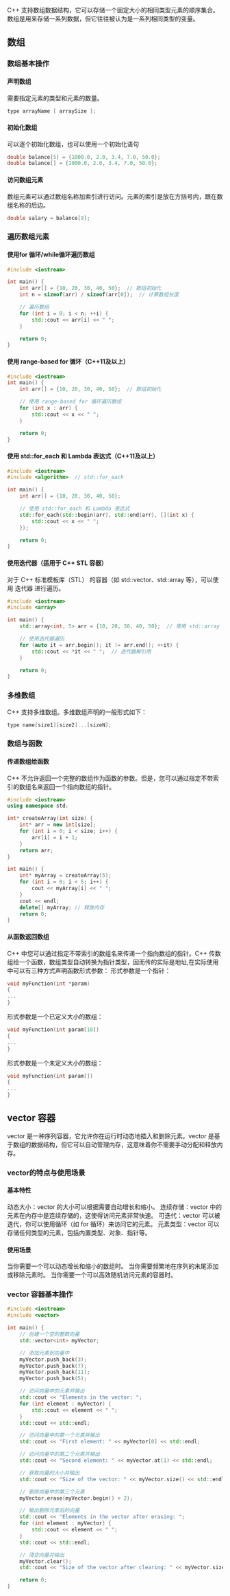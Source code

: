 C++ 支持数组数据结构，它可以存储一个固定大小的相同类型元素的顺序集合。数组是用来存储一系列数据，但它往往被认为是一系列相同类型的变量。
## 数组
### 数组基本操作
#### 声明数组
需要指定元素的类型和元素的数量。
```C++
type arrayName [ arraySize ];
```
#### 初始化数组
可以逐个初始化数组，也可以使用一个初始化语句
```C++
double balance[5] = {1000.0, 2.0, 3.4, 7.0, 50.0};
double balance[] = {1000.0, 2.0, 3.4, 7.0, 50.0};
```
#### 访问数组元素
数组元素可以通过数组名称加索引进行访问。元素的索引是放在方括号内，跟在数组名称的后边。
```C++
double salary = balance[9];
```
### 遍历数组元素
#### 使用for 循环/while循环遍历数组
```C++
#include <iostream>

int main() {
    int arr[] = {10, 20, 30, 40, 50};  // 数组初始化
    int n = sizeof(arr) / sizeof(arr[0]);  // 计算数组长度

    // 遍历数组
    for (int i = 0; i < n; ++i) {
        std::cout << arr[i] << " ";
    }

    return 0;
} 
```
#### 使用 range-based for 循环（C++11及以上）
```C++
#include <iostream>
int main() {
    int arr[] = {10, 20, 30, 40, 50};  // 数组初始化

    // 使用 range-based for 循环遍历数组
    for (int x : arr) {
        std::cout << x << " ";
    }

    return 0;
}
```
#### 使用 std::for_each 和 Lambda 表达式（C++11及以上）
```C++
#include <iostream>
#include <algorithm>  // std::for_each

int main() {
    int arr[] = {10, 20, 30, 40, 50};

    // 使用 std::for_each 和 Lambda 表达式
    std::for_each(std::begin(arr), std::end(arr), [](int x) {
        std::cout << x << " ";
    });

    return 0;
}
```
#### 使用迭代器（适用于 C++ STL 容器）
对于 C++ 标准模板库（STL） 的容器（如 std::vector、std::array 等），可以使用 迭代器 进行遍历。
```C++
#include <iostream>
#include <array>

int main() {
    std::array<int, 5> arr = {10, 20, 30, 40, 50};  // 使用 std::array

    // 使用迭代器遍历
    for (auto it = arr.begin(); it != arr.end(); ++it) {
        std::cout << *it << " ";  // 迭代器解引用
    }

    return 0;
}
```
### 多维数组
C++ 支持多维数组。多维数组声明的一般形式如下：
```C++
type name[size1][size2]...[sizeN];
```
### 数组与函数
#### 传递数组给函数
C++ 不允许返回一个完整的数组作为函数的参数。但是，您可以通过指定不带索引的数组名来返回一个指向数组的指针。
```C++
#include <iostream>
using namespace std;

int* createArray(int size) {
    int* arr = new int[size];
    for (int i = 0; i < size; i++) {
        arr[i] = i + 1;
    }
    return arr;
}

int main() {
    int* myArray = createArray(5);
    for (int i = 0; i < 5; i++) {
        cout << myArray[i] << " ";
    }
    cout << endl;
    delete[] myArray; // 释放内存
    return 0;
}
```
#### 从函数返回数组
C++ 中您可以通过指定不带索引的数组名来传递一个指向数组的指针。C++ 传数组给一个函数，数组类型自动转换为指针类型，因而传的实际是地址,在实际使用中可以有三种方式声明函数形式参数：
形式参数是一个指针：
```C++
void myFunction(int *param)
{
...
}
```
形式参数是一个已定义大小的数组：
```C++
void myFunction(int param[10])
{
...
}
```
形式参数是一个未定义大小的数组：
```C++
void myFunction(int param[])
{
...
}
```
## vector 容器
vector 是一种序列容器，它允许你在运行时动态地插入和删除元素。vector 是基于数组的数据结构，但它可以自动管理内存，这意味着你不需要手动分配和释放内存。
### vector的特点与使用场景
#### 基本特性
动态大小：vector 的大小可以根据需要自动增长和缩小。
连续存储：vector 中的元素在内存中是连续存储的，这使得访问元素非常快速。
可迭代：vector 可以被迭代，你可以使用循环（如 for 循环）来访问它的元素。
元素类型：vector 可以存储任何类型的元素，包括内置类型、对象、指针等。
#### 使用场景
当你需要一个可以动态增长和缩小的数组时。
当你需要频繁地在序列的末尾添加或移除元素时。
当你需要一个可以高效随机访问元素的容器时。
### vector 容器基本操作
```C++
#include <iostream>
#include <vector>

int main() {
    // 创建一个空的整数向量
    std::vector<int> myVector;

    // 添加元素到向量中
    myVector.push_back(3);
    myVector.push_back(7);
    myVector.push_back(11);
    myVector.push_back(5);

    // 访问向量中的元素并输出
    std::cout << "Elements in the vector: ";
    for (int element : myVector) {
        std::cout << element << " ";
    }
    std::cout << std::endl;

    // 访问向量中的第一个元素并输出
    std::cout << "First element: " << myVector[0] << std::endl;

    // 访问向量中的第二个元素并输出
    std::cout << "Second element: " << myVector.at(1) << std::endl;

    // 获取向量的大小并输出
    std::cout << "Size of the vector: " << myVector.size() << std::endl;

    // 删除向量中的第三个元素
    myVector.erase(myVector.begin() + 2);

    // 输出删除元素后的向量
    std::cout << "Elements in the vector after erasing: ";
    for (int element : myVector) {
        std::cout << element << " ";
    }
    std::cout << std::endl;

    // 清空向量并输出
    myVector.clear();
    std::cout << "Size of the vector after clearing: " << myVector.size() << std::endl;

    return 0;
}
```
